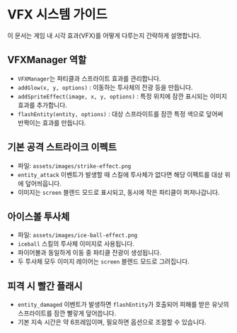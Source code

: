 # VFX 시스템 가이드

이 문서는 게임 내 시각 효과(VFX)를 어떻게 다루는지 간략하게 설명합니다.

## VFXManager 역할
- `VFXManager`는 파티클과 스프라이트 효과를 관리합니다.
- `addGlow(x, y, options)` : 이동하는 투사체의 잔광 등을 만듭니다.
- `addSpriteEffect(image, x, y, options)` : 특정 위치에 잠깐 표시되는 이미지 효과를 추가합니다.
- `flashEntity(entity, options)` : 대상 스프라이트를 잠깐 특정 색으로 덮어써 반짝이는 효과를 만듭니다.

## 기본 공격 스트라이크 이펙트
- 파일: `assets/images/strike-effect.png`
- `entity_attack` 이벤트가 발생할 때 스킬에 투사체가 없다면 해당 이펙트를 대상 위에 덮어씌웁니다.
- 이미지는 `screen` 블렌드 모드로 표시되고, 동시에 작은 파티클이 퍼져나갑니다.

## 아이스볼 투사체
- 파일: `assets/images/ice-ball-effect.png`
- `iceball` 스킬의 투사체 이미지로 사용됩니다.
- 파이어볼과 동일하게 이동 중 파티클 잔광이 생성됩니다.
- 두 투사체 모두 이미지 레이어는 `screen` 블렌드 모드로 그려집니다.

## 피격 시 빨간 플래시
- `entity_damaged` 이벤트가 발생하면 `flashEntity`가 호출되어 피해를 받은 유닛의 스프라이트를 잠깐 빨갛게 덮어씁니다.
- 기본 지속 시간은 약 6프레임이며, 필요하면 옵션으로 조절할 수 있습니다.
